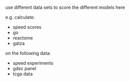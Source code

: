 use different data sets to score the different models here

e.g. calculate:

* speed scores
* go
* reactome
* gatza

on the following data:

* speed experiments
* gdsc panel
* tcga data
